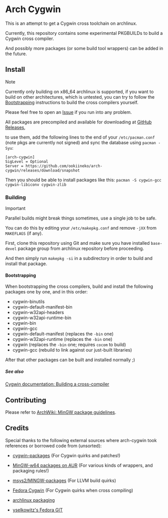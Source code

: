 Arch Cygwin
===========

This is an attempt to get a Cygwin cross toolchain on archlinux.

Currently, this repository contains some experimental PKGBUILDs to build a Cygwin cross compiler.

And possibly more packages (or some build tool wrappers) can be added in the future.

## Install

> [!NOTE]
>
> Currently only building on x86_64 archlinux is supported, if you want to build on other architectures,
> which is untested, you can try to follow the [Bootstrapping](#bootstrapping) instructions to build the cross compilers yourself.
>
> Please feel free to open an [Issue](../../issues) if you run into any problem.

All packages are precompiled and available for downloading at [GitHub Releases](../../releases),

to use them, add the following lines to the end of your `/etc/pacman.conf` (note pkgs are currently not signed) and sync the database using `pacman -Syu`:

```text
[arch-cygwin]
SigLevel = Optional
Server = https://github.com/ookiineko/arch-cygwin/releases/download/snapshot
```

Then you should be able to install packages like this: `pacman -S cygwin-gcc cygwin-libiconv cygwin-zlib`

### Building

> [!IMPORTANT]
>
> Parallel builds might break things sometimes, use a single job to be safe.
>
> You can do this by editing your `/etc/makepkg.conf` and remove `-jXX` from `MAKEFLAGS` (if any).

First, clone this repository using Git and make sure you have installed `base-devel` package group from archlinux repository before proceeding.

And then simply run `makepkg -si` in a subdirectory in order to build and install that package.

#### Bootstrapping

When bootstrapping the cross compilers, build and install the following packages one by one, and in this order:

  * cygwin-binutils
  * cygwin-default-manifest-bin
  * cygwin-w32api-headers
  * cygwin-w32api-runtime-bin
  * cygwin-bin
  * cygwin-gcc
  * cygwin-default-manifest (replaces the `-bin` one)
  * cygwin-w32api-runtime (replaces the `-bin` one)
  * cygwin (replaces the `-bin` one; requires `cocom` to build)
  * cygwin-gcc (rebuild to link against our just-built libraries)

After that other packages can be built and installed normally ;)

##### See also

[Cygwin documentation: Building a cross-compiler](https://x.cygwin.com/docs/cg/cross.html)

## Contributing

Please refer to [ArchWiki: MinGW package guidelines](https://wiki.archlinux.org/title/MinGW_package_guidelines).

## Credits

Special thanks to the following external sources where arch-cygwin took references or borrowed code from (unsorted):

  * [cygwin-packages](https://cygwin.com/cgit/cygwin-packages) (For Cygwin quirks and patches!)

  * [MinGW-w64 packages on AUR](https://aur.archlinux.org/packages?K=mingw-w64) (For various kinds of wrappers, and packaging rules!)

  * [msys2/MINGW-packages](https://github.com/msys2/MINGW-packages) (For LLVM build quirks)

  * [Fedora Cygwin](https://copr.fedorainfracloud.org/coprs/yselkowitz/cygwin/) (For Cygwin quirks when cross compiling)

  * [archlinux packaging](https://gitlab.archlinux.org/archlinux/packaging/packages)

  * [yselkowitz's Fedora GIT](https://fedorapeople.org/cgit/yselkowitz/)
